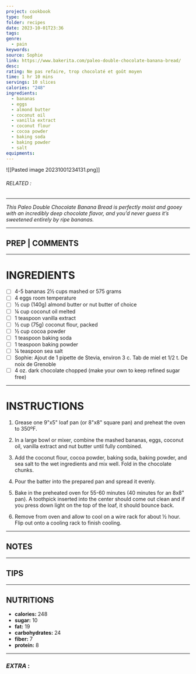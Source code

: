 ```yaml
---
project: cookbook
type: food
folder: recipes
date: 2023-10-01T23:36
tags: 
genre:
  - pain
keywords: 
source: Sophie
link: https://www.bakerita.com/paleo-double-chocolate-banana-bread/
desc: 
rating: Ne pas refaire, trop chocolaté et goût moyen
time: 1 hr 10 mins
servings: 10 slices
calories: "248"
ingredients:
  - bananas
  - eggs
  - almond butter
  - coconut oil
  - vanilla extract
  - coconut flour
  - cocoa powder
  - baking soda
  - baking powder
  - salt
equipments:
---
```


![[Pasted image 20231001234131.png]]
###### *RELATED* : 
---
_This Paleo Double Chocolate Banana Bread is perfectly moist and gooey with an incredibly deep chocolate flavor, and you’d never guess it’s sweetened entirely by ripe bananas._

---
## PREP | COMMENTS



---
# INGREDIENTS

- [ ] 4-5 bananas 2½ cups mashed or 575 grams
- [ ] 4 eggs room temperature
- [ ] ½ cup (140g) almond butter or nut butter of choice
- [ ] ¼ cup coconut oil melted
- [ ] 1 teaspoon vanilla extract
- [ ] ½ cup (75g) coconut flour, packed
- [ ] ½ cup cocoa powder
- [ ] 1 teaspoon baking soda
- [ ] 1 teaspoon baking powder
- [ ] ¼ teaspoon sea salt
- [ ] Sophie: Ajout de 1 pipette de Stevia, environ 3 c. Tab de miel et 1/2 t. De noix de Grenoble
- [ ] 4 oz. dark chocolate chopped (make your own to keep refined sugar free)

---
# INSTRUCTIONS

1. Grease one 9"x5" loaf pan (or 8"x8" square pan) and preheat the oven to 350ºF.

2. In a large bowl or mixer, combine the mashed bananas, eggs, coconut oil, vanilla extract and nut butter until fully combined.

3. Add the coconut flour, cocoa powder, baking soda, baking powder, and sea salt to the wet ingredients and mix well. Fold in the chocolate chunks.

4. Pour the batter into the prepared pan and spread it evenly.

5. Bake in the preheated oven for 55-60 minutes (40 minutes for an 8x8" pan). A toothpick inserted into the center should come out clean and if you press down light on the top of the loaf, it should bounce back.

6. Remove from oven and allow to cool on a wire rack for about ½ hour. Flip out onto a cooling rack to finish cooling.

---
## NOTES



---
## TIPS



---
## NUTRITIONS

- **calories:** 248
- **sugar:** 10
- **fat:** 19
- **carbohydrates:** 24
- **fiber:** 7
- **protein:** 8

---
### *EXTRA* :




